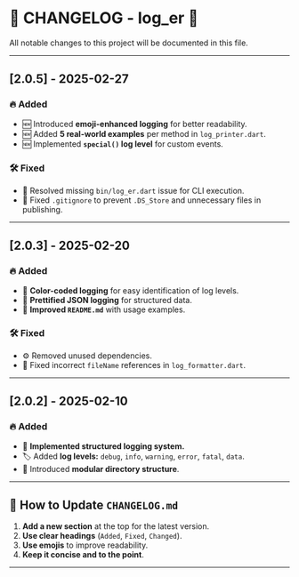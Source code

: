 # 📢 CHANGELOG - log_er 🚀

All notable changes to this project will be documented in this file.

---

## [2.0.5] - 2025-02-27
### 🔥 Added
- 🆕 Introduced **emoji-enhanced logging** for better readability.
- 🆕 Added **5 real-world examples** per method in `log_printer.dart`.
- 🆕 Implemented **`special()` log level** for custom events.

### 🛠 Fixed
- 🐛 Resolved missing `bin/log_er.dart` issue for CLI execution.
- 🐛 Fixed `.gitignore` to prevent `.DS_Store` and unnecessary files in publishing.

---

## [2.0.3] - 2025-02-20
### 🔥 Added
- 🎨 **Color-coded logging** for easy identification of log levels.
- 📜 **Prettified JSON logging** for structured data.
- 🚀 **Improved `README.md`** with usage examples.

### 🛠 Fixed
- ⚙️ Removed unused dependencies.
- 📌 Fixed incorrect `fileName` references in `log_formatter.dart`.

---

## [2.0.2] - 2025-02-10
### 🔥 Added
- 🎯 **Implemented structured logging system.**
- 🏷️ Added **log levels:** `debug`, `info`, `warning`, `error`, `fatal`, `data`.
- 📂 Introduced **modular directory structure**.

---

## 📌 **How to Update `CHANGELOG.md`**
1. **Add a new section** at the top for the latest version.
2. **Use clear headings** (`Added`, `Fixed`, `Changed`).
3. **Use emojis** to improve readability.
4. **Keep it concise and to the point**.

---
